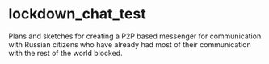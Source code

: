 # lockdown_chat_test
Plans and sketches for creating a P2P based messenger for communication with Russian citizens who have already had most of their communication with the rest of the world blocked.
